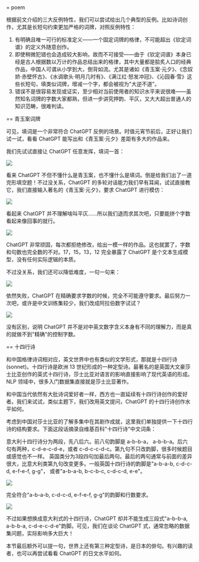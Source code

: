 = poem

根据前文介绍的三大反例特性，我们可以尝试给出几个典型的反例。比如诗词创作，尤其是长短句约束更加严格的词牌，对照反例特性：

1. 有明确且唯一可行的标准定义——一个固定词牌的格律，不可能超出《钦定词谱》的定义外随意创作。
2. 即使稍微犯错也会造成较大影响，故而不可接受——由于《钦定词谱》本身已经是古人根据数以万计的作品总结出来的格律，其中大量都是脍炙人口的经典作品，中国人可谓从小学到大，倒背如流。尤其是诸如《青玉案·元夕》、《念奴娇·赤壁怀古》、《水调歌头·明月几时有》、《满江红·怒发冲冠》、《沁园春·雪》这些长短句，填类似词牌，增减一个字，都会被视为"大逆不道"。
3. 错误不是很容易发现或证实，至少相对当前使用者的知识水平来说很难——虽然知名词牌的字数大家都熟，但进一步讲究押韵、平仄，又大大超出普通人的知识范畴，很难判读。

== 青玉案词牌

可见，填词是一个非常符合 ChatGPT 反例的场景。时值元宵节前后，正好让我们试一试，看看 ChatGPT 能写出和《青玉案·元夕》差距有多大的作品来。

我们先试试直接让 ChatGPT 任意发挥，填词一首：

![](/images/badcase/poem-1.png)

看来 ChatGPT 不但不懂什么是青玉案，也不懂什么是填词。倒是给我们出了一道完形填空题！不过没关系，ChatGPT 的多轮对话能力我们早有耳闻，试试直接教它，我们直接输入著名的《青玉案·元夕》，要求 ChatGPT 进行模仿：

![](/images/badcase/poem-2.png)

看起来 ChatGPT 并不理解啥叫平仄……所以我们退而求其次吧，只要能拼个字数看起来像回事的就行。

![](/images/badcase/poem-3.png)

ChatGPT 非常顽固，每次都拒绝修改，给出一模一样的作品。这也就罢了，字数和句数也完全数的不对。17，15，13，12 完全暴露了 ChatGPT 是个文本生成模型，没有任何实际逻辑的本质。

不过没关系，我们还可以降低难度，一句一句来：

![](/images/badcase/poem-4.png)

依然失败，ChatGPT 在精确要求字数的时候，完全不可能遵守要求。最后努力一次吧，或许是中文训练集较少，我们改成阿拉伯数字试试？

![](/images/badcase/poem-5.png)

没有区别，说明 ChatGPT 并不是对中英文数字含义本身有不同的理解力，而是真的就做不到"精确"的控制字数。

== 十四行诗

和中国格律诗词相对应，英文世界中也有类似的文学形式，那就是十四行诗(sonnet)。十四行诗是欧洲 13 世纪形成的一种定型诗。最著名的是英国大文豪莎士比亚创作的英式十四行诗，莎士比亚对语言的影响直接影响了现代英语的形成。NLP 领域中，很多入门数据集直接就是莎士比亚著作。

和中国当代依然有大批诗词爱好者一样，西方也一直延续有十四行诗创作的爱好者。我们来试试，类似主题下，我们改用英文提问，ChatGPT 的十四行诗创作水平如何。

考虑到中国对莎士比亚的了解多集中在其剧作成就，这里我们单独提供一下十四行诗的结构要求。下面这段话摘录自维基百科"十四行诗"中文词条：

 意大利十四行诗分为两段，先八后六。前八句韵脚是 a-b-b-a， a-b-b-a。后六句有两种，c-d-e-c-d-e，或者 c-d-c-c-d-c。第九句不只改韵脚，很多时候题目或感觉也不一样。
 英国类分为3段四句加最后两句。最后的两句通常与前面的差异很大，比意大利类第九句改变更多。一般英国十四行诗的韵脚是"a-b-a-b, c-d-c-d, e-f-e-f, g-g"， 或者"a-b-a-b, b-c-b-c, c-d-c-d, e-e"。

![](/images/badcase/poem-5.png)

完全符合"a-b-a-b, c-d-c-d, e-f-e-f, g-g"的韵脚和行数要求。

![](/images/badcase/poem-6.png)

不过如果想换成意大利式的十四行诗，ChatGPT 却并不能生成三段式"a-b-b-a, a-b-b-a, c-d-e-c-d-e"韵脚。可见，我们在谈论 ChatGPT 式，通常忽略的数据集问题，实际影响多大巨大！

本节最后额外可以提一句，世界上还有第三种定型诗，是日本的俳句。有兴趣的读者，也可以再尝试看看 ChatGPT 的日文水平如何。

